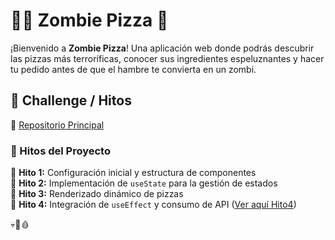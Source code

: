 # 🧟‍♂️ Zombie Pizza 🍕  

¡Bienvenido a **Zombie Pizza**! Una aplicación web donde podrás descubrir las pizzas más terroríficas, conocer sus ingredientes espeluznantes y hacer tu pedido antes de que el hambre te convierta en un zombi.  

## 🚀 Challenge / Hitos  
📌 [Repositorio Principal](https://github.com/pyro-nicolini/react-zombie)  

### 📌 Hitos del Proyecto  
🔹 **Hito 1:** Configuración inicial y estructura de componentes  
🔹 **Hito 2:** Implementación de `useState` para la gestión de estados  
🔹 **Hito 3:** Renderizado dinámico de pizzas  
🔹 **Hito 4:** Integración de `useEffect` y consumo de API ([Ver aquí Hito4](https://github.com/pyro-nicolini/react-zombie/tree/Hito4))  

💀🍕🩸  
